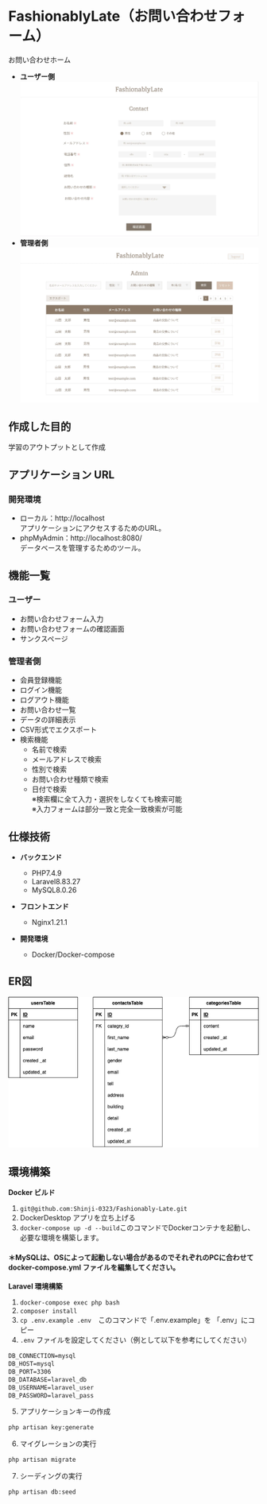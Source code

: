 # FashionablyLate（お問い合わせフォーム）

お問い合わせホーム

- **ユーザー側**
![alt text](スクリーンショット_2023-08-10_18.13.26.webp)
- **管理者側**
![alt text](管理画面.webp)

## 作成した目的

学習のアウトプットとして作成

## アプリケーション URL

### 開発環境
- ローカル：http://localhost  
  アプリケーションにアクセスするためのURL。
- phpMyAdmin：http://localhost:8080/  
  データベースを管理するためのツール。

## 機能一覧

### ユーザー
- お問い合わせフォーム入力
- お問い合わせフォームの確認画面
- サンクスページ
### 管理者側
- 会員登録機能
- ログイン機能
- ログアウト機能
- お問い合わせ一覧
- データの詳細表示
- CSV形式でエクスポート
- 検索機能
  - 名前で検索
  - メールアドレスで検索
  - 性別で検索
  - お問い合わせ種類で検索
  - 日付で検索  
  ※検索欄に全て入力・選択をしなくても検索可能  
  ※入力フォームは部分一致と完全一致検索が可能

## 仕様技術

- **バックエンド**
  - PHP7.4.9
  - Laravel8.83.27
  - MySQL8.0.26

- **フロントエンド**
  - Nginx1.21.1

- **開発環境**
  - Docker/Docker-compose

## ER図

![alt text](image.png)

## 環境構築

**Docker ビルド**

1. `git@github.com:Shinji-0323/Fashionably-Late.git`
2. DockerDesktop アプリを立ち上げる
3. `docker-compose up -d --build`このコマンドでDockerコンテナを起動し、必要な環境を構築します。


#### ＊MySQLは、OSによって起動しない場合があるのでそれぞれのPCに合わせて docker-compose.yml ファイルを編集してください。


**Laravel 環境構築**

1. `docker-compose exec php bash`
2. `composer install`
3. `cp .env.example .env`　このコマンドで「.env.example」を 「.env」にコピー
4. `.env` ファイルを設定してください（例として以下を参考にしてください）

```text
DB_CONNECTION=mysql
DB_HOST=mysql
DB_PORT=3306
DB_DATABASE=laravel_db
DB_USERNAME=laravel_user
DB_PASSWORD=laravel_pass
```

5. アプリケーションキーの作成

```bash
php artisan key:generate
```

6. マイグレーションの実行

```bash
php artisan migrate
```

7. シーディングの実行

```bash
php artisan db:seed
```
